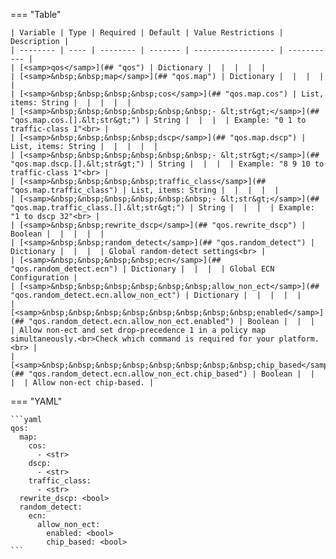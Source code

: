 === "Table"

    | Variable | Type | Required | Default | Value Restrictions | Description |
    | -------- | ---- | -------- | ------- | ------------------ | ----------- |
    | [<samp>qos</samp>](## "qos") | Dictionary |  |  |  |  |
    | [<samp>&nbsp;&nbsp;map</samp>](## "qos.map") | Dictionary |  |  |  |  |
    | [<samp>&nbsp;&nbsp;&nbsp;&nbsp;cos</samp>](## "qos.map.cos") | List, items: String |  |  |  |  |
    | [<samp>&nbsp;&nbsp;&nbsp;&nbsp;&nbsp;&nbsp;- &lt;str&gt;</samp>](## "qos.map.cos.[].&lt;str&gt;") | String |  |  |  | Example: "0 1 to traffic-class 1"<br> |
    | [<samp>&nbsp;&nbsp;&nbsp;&nbsp;dscp</samp>](## "qos.map.dscp") | List, items: String |  |  |  |  |
    | [<samp>&nbsp;&nbsp;&nbsp;&nbsp;&nbsp;&nbsp;- &lt;str&gt;</samp>](## "qos.map.dscp.[].&lt;str&gt;") | String |  |  |  | Example: "8 9 10 to traffic-class 1"<br> |
    | [<samp>&nbsp;&nbsp;&nbsp;&nbsp;traffic_class</samp>](## "qos.map.traffic_class") | List, items: String |  |  |  |  |
    | [<samp>&nbsp;&nbsp;&nbsp;&nbsp;&nbsp;&nbsp;- &lt;str&gt;</samp>](## "qos.map.traffic_class.[].&lt;str&gt;") | String |  |  |  | Example: "1 to dscp 32"<br> |
    | [<samp>&nbsp;&nbsp;rewrite_dscp</samp>](## "qos.rewrite_dscp") | Boolean |  |  |  |  |
    | [<samp>&nbsp;&nbsp;random_detect</samp>](## "qos.random_detect") | Dictionary |  |  |  | Global random-detect settings<br> |
    | [<samp>&nbsp;&nbsp;&nbsp;&nbsp;ecn</samp>](## "qos.random_detect.ecn") | Dictionary |  |  |  | Global ECN Configuration |
    | [<samp>&nbsp;&nbsp;&nbsp;&nbsp;&nbsp;&nbsp;allow_non_ect</samp>](## "qos.random_detect.ecn.allow_non_ect") | Dictionary |  |  |  |  |
    | [<samp>&nbsp;&nbsp;&nbsp;&nbsp;&nbsp;&nbsp;&nbsp;&nbsp;enabled</samp>](## "qos.random_detect.ecn.allow_non_ect.enabled") | Boolean |  |  |  | Allow non-ect and set drop-precedence 1 in a policy map simultaneously.<br>Check which command is required for your platform.<br> |
    | [<samp>&nbsp;&nbsp;&nbsp;&nbsp;&nbsp;&nbsp;&nbsp;&nbsp;chip_based</samp>](## "qos.random_detect.ecn.allow_non_ect.chip_based") | Boolean |  |  |  | Allow non-ect chip-based. |

=== "YAML"

    ```yaml
    qos:
      map:
        cos:
          - <str>
        dscp:
          - <str>
        traffic_class:
          - <str>
      rewrite_dscp: <bool>
      random_detect:
        ecn:
          allow_non_ect:
            enabled: <bool>
            chip_based: <bool>
    ```
